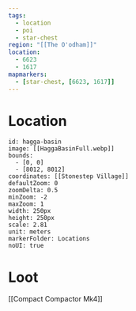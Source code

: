 ```yaml
---
tags:
  - location
  - poi
  - star-chest
region: "[[The O'odham]]"
location:
  - 6623
  - 1617
mapmarkers:
  - [star-chest, [6623, 1617]]
---
```

# Location
```leaflet
id: hagga-basin
image: [[HaggaBasinFull.webp]]
bounds:
  - [0, 0]
  - [8012, 8012]
coordinates: [[Stonestep Village]]
defaultZoom: 0
zoomDelta: 0.5
minZoom: -2
maxZoom: 1
width: 250px
height: 250px
scale: 2.81
unit: meters
markerFolder: Locations
noUI: true
```
# Loot
[[Compact Compactor Mk4]]